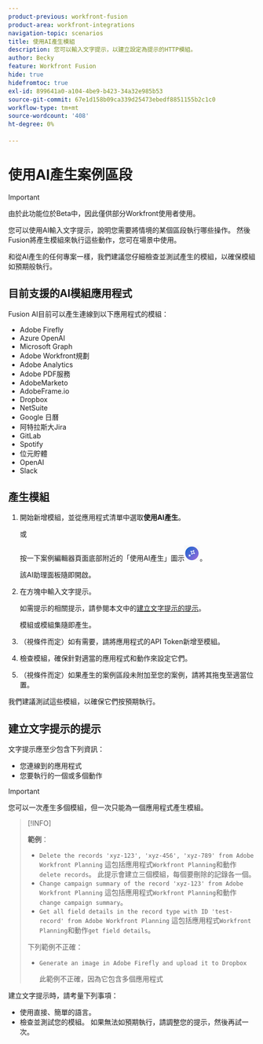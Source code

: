 ```yaml
---
product-previous: workfront-fusion
product-area: workfront-integrations
navigation-topic: scenarios
title: 使用AI產生模組
description: 您可以輸入文字提示，以建立設定為提示的HTTP模組。
author: Becky
feature: Workfront Fusion
hide: true
hidefromtoc: true
exl-id: 899641a0-a104-4be9-b423-34a32e985b53
source-git-commit: 67e1d158b09ca339d25473ebedf8851155b2c1c0
workflow-type: tm+mt
source-wordcount: '408'
ht-degree: 0%

---
```


# 使用AI產生案例區段

<!--DO NOT DELETE - linked through CSH-->

>[!IMPORTANT]
>
>由於此功能位於Beta中，因此僅供部分Workfront使用者使用。

您可以使用AI輸入文字提示，說明您需要將情境的某個區段執行哪些操作。 然後Fusion將產生模組來執行這些動作，您可在場景中使用。

和從AI產生的任何專案一樣，我們建議您仔細檢查並測試產生的模組，以確保模組如預期般執行。

## 目前支援的AI模組應用程式

Fusion AI目前可以產生連線到以下應用程式的模組：

* Adobe Firefly
* Azure OpenAI
* Microsoft Graph
* Adobe Workfront規劃
* Adobe Analytics
* Adobe PDF服務
* AdobeMarketo
* AdobeFrame.io
* Dropbox
* NetSuite
* Google 日曆
* 阿特拉斯大Jira
* GitLab
* Spotify
* 位元貯體
* OpenAI
* Slack

## 產生模組

1. 開始新增模組，並從應用程式清單中選取&#x200B;**使用AI產生**。

   或

   按一下案例編輯器頁面底部附近的「使用AI產生」圖示![使用AI產生](assets/generate-with-ai-icon-beta.png)。

   該AI助理面板隨即開啟。
1. 在方塊中輸入文字提示。

   如需提示的相關提示，請參閱本文中的[建立文字提示的提示](#tips-for-creating-text-prompts)。

   模組或模組集隨即產生。
1. （視條件而定）如有需要，請將應用程式的API Token新增至模組。
1. 檢查模組，確保針對適當的應用程式和動作來設定它們。
1. （視條件而定）如果產生的案例區段未附加至您的案例，請將其拖曳至適當位置。

我們建議測試這些模組，以確保它們按預期執行。

## 建立文字提示的提示

文字提示應至少包含下列資訊：

* 您連線到的應用程式
* 您要執行的一個或多個動作

>[!IMPORTANT]
>
>您可以一次產生多個模組，但一次只能為一個應用程式產生模組。

>[!INFO]
>
>**範例**：
>
>* `Delete the records 'xyz-123', 'xyz-456', 'xyz-789' from Adobe Workfront Planning`
>這包括應用程式`Workfront Planning`和動作`delete records`。 此提示會建立三個模組，每個要刪除的記錄各一個。
>* `Change campaign summary of the record 'xyz-123' from Adobe Workfront Planning`
>這包括應用程式`Workfront Planning`和動作`change campaign summary`。
>* `Get all field details in the record type with ID 'test-record' from Adobe Workfront Planning`
>這包括應用程式`Workfront Planning`和動作`get field details`。
>
>下列範例不正確：
>* `Generate an image in Adobe Firefly and upload it to Dropbox`
>
>    此範例不正確，因為它包含多個應用程式

建立文字提示時，請考量下列事項：

* 使用直接、簡單的語言。
* 檢查並測試您的模組。 如果無法如預期執行，請調整您的提示，然後再試一次。
